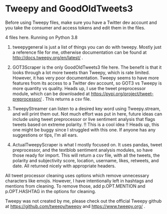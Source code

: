 # Tweepy and GoodOldTweets3

Before using Tweepy files, make sure you have a Twitter dev account and you take the consumer and access tokens and edit them in the files. 

4 files here. Running on Python 3.8

1. tweepygeneral is just a list of things you can do with tweepy. Mostly just a reference file for me, otherwise documentation can be found at http://docs.tweepy.org/en/latest/ . 

2. GOT3Scraper is the only GoodOldTweets3 file here. The benefit is that it looks through a lot more tweets than Tweepy, which is rate limited. However, it has very poor documentation. 
Tweepy seems to have more features from its access to a Twitter dev account, so GOT3 vs Tweepy is more quantity vs quality. Heads up, I use the tweet preprocessor module, which can be
downloaded at https://pypi.org/project/tweet-preprocessor/ . This returns a csv file. 

3. TweepyStreamer can listen to a desired key word using Tweepy.stream, and will print them out. Not much effort was put in here, future ideas can include using tweet preprocessor or live
sentiment analysis that flags tweets based on extreme polarity. !! This is a cool idea !! 
Heads up, this one might be buggy since I struggled with this one. If anyone has any suggestions or tips, I'm all ears. 

4. ActualTweepyScraper is what I mostly focused on. It uses pandas, tweet preprocessor, and the textblob sentiment analysis modules, so have those ready for import. This will return a 
csv file, with all the tweets, the polarity and subjectivity score, location, username, likes, retweets, and date. All returned nicely with appropriate headers. 

All tweet processor cleaning uses options which remove unnecessary characters like emojis. However, I have intentionally left in hashtags and mentions from cleaning. To remove those, 
add p.OPT.MENTION and p.OPT.HASHTAG in the options for cleaning. 

Tweepy was not created by me, please check out the official Tweepy github at https://github.com/tweepy/tweepy and https://www.tweepy.org/ . 
